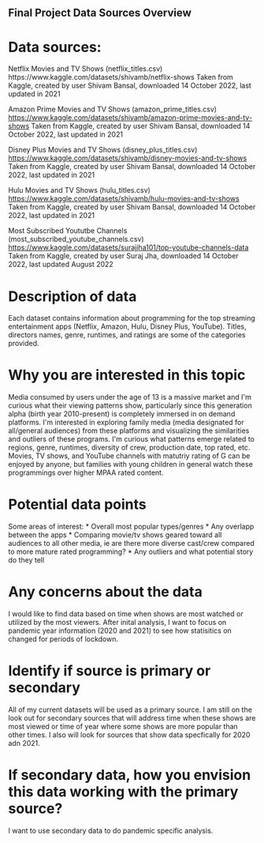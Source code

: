 
<h2>Final Project Data Sources Overview</h2>
<h1>Data sources: </h1>
Netflix Movies and TV Shows (netflix_titles.csv)
https://www.kaggle.com/datasets/shivamb/netflix-shows
Taken from Kaggle, created by user Shivam Bansal, downloaded 14 October 2022, last updated in 2021


Amazon Prime Movies and TV Shows (amazon_prime_titles.csv)
https://www.kaggle.com/datasets/shivamb/amazon-prime-movies-and-tv-shows
Taken from Kaggle, created by user Shivam Bansal, downloaded 14 October 2022, last updated in 2021


Disney Plus Movies and TV Shows (disney_plus_titles.csv)
https://www.kaggle.com/datasets/shivamb/disney-movies-and-tv-shows
Taken from Kaggle, created by user Shivam Bansal, downloaded 14 October 2022, last updated in 2021


Hulu Movies and TV Shows (hulu_titles.csv)
https://www.kaggle.com/datasets/shivamb/hulu-movies-and-tv-shows
Taken from Kaggle, created by user Shivam Bansal, downloaded 14 October 2022, last updated in 2021


Most Subscribed Yoututbe Channels (most_subscribed_youtube_channels.csv)
https://www.kaggle.com/datasets/surajjha101/top-youtube-channels-data
Taken from Kaggle, created by user Suraj Jha, downloaded 14 October 2022, last updated August 2022


<h1>Description of data</h1>
Each dataset contains information about programming for the top streaming entertainment apps (Netflix, Amazon, Hulu, Disney Plus, YouTube).  Titles, directors names, genre, runtimes, and ratings are some of the categories provided.


<h1>Why you are interested in this topic </h1>
Media consumed by users under the age of 13 is a massive market and I'm curious what their viewing patterns show, particularly since this generation alpha (birth year 2010-present) is completely  immersed in on demand platforms.  I'm interested in exploring family media (media designated for all/general audiences) from these platforms and visualizing the similarities and outliers of these programs.  I'm curious what patterns emerge related to regions, genre, runtimes, diversity of crew, production date, top rated, etc.  Movies, TV shows, and YouTube channels with matutriy rating of G can be enjoyed by anyone, but families with young children in general watch these programmings over higher MPAA rated content.  


<h1>Potential data points</h1>
Some areas of interest: 
* Overall most popular types/genres
* Any overlapp between the apps
* Comparing movie/tv shows geared toward all audiences to all other media, ie  are there more diverse cast/crew compared to more mature rated programming?
* Any outliers and what potential story do they tell

<h1>Any concerns about the data</h1>
I would like to find data based on time when shows are most watched or utilized by the most viewers.  After inital analysis, I want to focus on pandemic year information (2020 and 2021) to see how statisitics on changed for periods of lockdown.  

<h1>Identify if source is primary or secondary</h1>
All of my current datasets will be used as a primary source.  I am still on the look out for secondary sources that will address time when these shows are most viewed or time of year where some shows are more popular than other times. I also will look for sources that show data specfically for 2020 adn 2021.

<h1>If secondary data, how you envision this data working with the primary source?</h1>
I want to use secondary data to do pandemic specific analysis.  